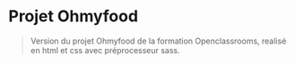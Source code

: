 # Projet Ohmyfood

> Version du projet Ohmyfood de la formation Openclassrooms, realisé en html et css avec préprocesseur sass.
